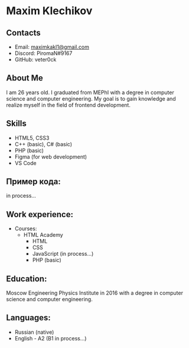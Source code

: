 # Maxim Klechikov
## Contacts
* Email: maximkakl1@gmail.com
* Discord: PiromaN#9167
* GitHub: veter0ck
## About Me
I am 26 years old. I graduated from MEPhI with a degree in computer science and computer engineering. My goal is to gain knowledge and realize myself in the field of frontend development.
## Skills
* HTML5, CSS3
* C++ (basic), C# (basic)
* PHP (basic)
* Figma (for web development)
* VS Code
## Пример кода:
in process...
## Work experience:
* Сourses:
    * HTML Academy
        * HTML
        * CSS
        * JavaScript (in process…)
        * PHP (basic)
## Education:
Moscow Engineering Physics Institute in 2016 with a degree in computer science and computer engineering.
## Languages:
* Russian (native)
* English - A2 (B1 in process…)
